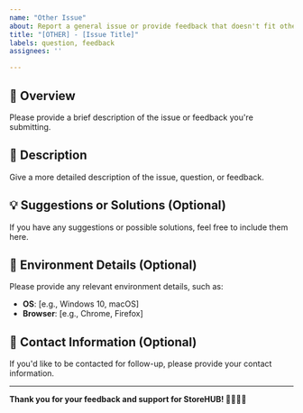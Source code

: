 ```yaml
---
name: "Other Issue"
about: Report a general issue or provide feedback that doesn't fit other templates
title: "[OTHER] - [Issue Title]"
labels: question, feedback
assignees: ''

---
```


## 🚀 Overview
Please provide a brief description of the issue or feedback you're submitting.

## 📝 Description
Give a more detailed description of the issue, question, or feedback.

## 💡 Suggestions or Solutions (Optional)
If you have any suggestions or possible solutions, feel free to include them here.

## 🔧 Environment Details (Optional)
Please provide any relevant environment details, such as:
- **OS**: [e.g., Windows 10, macOS]
- **Browser**: [e.g., Chrome, Firefox]

## 📩 Contact Information (Optional)
If you'd like to be contacted for follow-up, please provide your contact information.

---
**Thank you for your feedback and support for StoreHUB! 👨‍💻👩‍💻**
